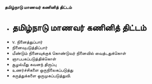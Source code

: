 **தமிழ்நாடு மாணவர் கணினித் திட்டம்**
- # தமிழ்நாடு மாணவர் கணினித் திட்டம்
- v. நினைத்துப்பார்
- நினைவுபடுத்திப்பார்
- மீண்டும் நினைவுக்குக் கொண்டுவர் நினைவில் வைத்டதுக்கொள்
- ஞாபபகப்படுத்திக்கொள்
- சூழல்மீது கவனந் திருப்பு
- உணர்ச்சிகளை ஒருநிலைகப்படுத்து
- கருத்துக்களை ஒருமுகப்படுத்துவி.

